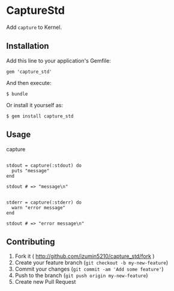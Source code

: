 # CaptureStd

Add `capture` to Kernel.

## Installation

Add this line to your application's Gemfile:

    gem 'capture_std'

And then execute:

    $ bundle

Or install it yourself as:

    $ gem install capture_std

## Usage

capture
```

stdout = capture(:stdout) do
  puts "message"
end

stdout # => "message\n"


stderr = capture(:stderr) do
  warn "error message"
end

stdout # => "error message\n"
```

## Contributing

1. Fork it ( http://github.com/izumin5210/capture_std/fork )
2. Create your feature branch (`git checkout -b my-new-feature`)
3. Commit your changes (`git commit -am 'Add some feature'`)
4. Push to the branch (`git push origin my-new-feature`)
5. Create new Pull Request
